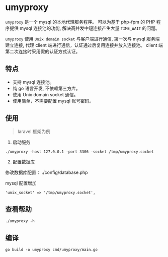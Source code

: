 # umyproxy

`umyproxy` 是一个 mysql 的本地代理服务程序。
可以为基于 php-fpm 的 PHP 程序提供 mysql 连接池的功能, 解决高并发中短连接产生大量 `TIME_WAIT` 的问题。

`umyproxy` 使用 `Unix domain socket` 与客户端进行通信, 第一次与 mysql 服务端建立连接, 代理 client 端进行通信，认证通过后复用连接并放入连接池。
client 端第二次连接时采用假的认证方式认证。

## 特点

- 支持 mysql 连接池。
- 纯 go 语言开发, 不依赖第三方库。
- 使用 Unix domain socket 通信。
- 使用简单，不需要配置 mysql 账号密码。

## 使用

> laravel 框架为例

1. 启动服务

```
./umyproxy -host 127.0.0.1 -port 3306 -socket /tmp/umyproxy.socket
```

2. 配置数据库

修改数据库配置： ./config/database.php

mysql 配置增加

```
'unix_socket' => '/tmp/umyproxy.socket',
```

## 查看帮助

```
./umyproxy -h
```

## 编译

```
go build -o umyproxy cmd/umyproxy/main.go 
```
